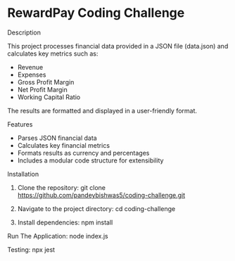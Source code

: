 # RewardPay Coding Challenge

Description

This project processes financial data provided in a JSON file (data.json) and calculates key metrics such as:

- Revenue
- Expenses
- Gross Profit Margin
- Net Profit Margin
- Working Capital Ratio

The results are formatted and displayed in a user-friendly format.

Features

- Parses JSON financial data
- Calculates key financial metrics
- Formats results as currency and percentages
- Includes a modular code structure for extensibility

Installation
1. Clone the repository:
git clone https://github.com/pandeybishwas5/coding-challenge.git

2. Navigate to the project directory:
cd coding-challenge

3. Install dependencies:
npm install

Run The Application:
node index.js



Testing:
npx jest

